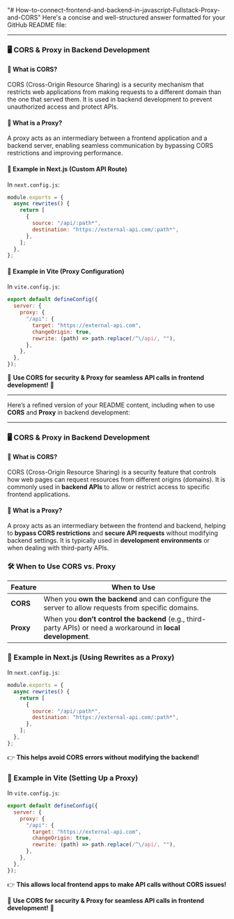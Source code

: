"# How-to-connect-frontend-and-backend-in-javascript-Fullstack-Proxy-and-CORS" 
Here's a concise and well-structured answer formatted for your GitHub README file:  

---

### 🖥️ CORS & Proxy in Backend Development  

#### 🔹 What is CORS?  
CORS (Cross-Origin Resource Sharing) is a security mechanism that restricts web applications from making requests to a different domain than the one that served them. It is used in backend development to prevent unauthorized access and protect APIs.  

#### 🔹 What is a Proxy?  
A proxy acts as an intermediary between a frontend application and a backend server, enabling seamless communication by bypassing CORS restrictions and improving performance.  

#### 📌 Example in Next.js (Custom API Route)  
In `next.config.js`:  
```js
module.exports = {
  async rewrites() {
    return [
      {
        source: "/api/:path*",
        destination: "https://external-api.com/:path*",
      },
    ];
  },
};
```

#### 📌 Example in Vite (Proxy Configuration)  
In `vite.config.js`:  
```js
export default defineConfig({
  server: {
    proxy: {
      "/api": {
        target: "https://external-api.com",
        changeOrigin: true,
        rewrite: (path) => path.replace(/^\/api/, ""),
      },
    },
  },
});
```  

🔹 **Use CORS for security & Proxy for seamless API calls in frontend development!** 🚀  

---

Here’s a refined version of your README content, including when to use **CORS** and **Proxy** in backend development:  

---

### 🖥️ CORS & Proxy in Backend Development  

#### 🔹 What is CORS?  
CORS (Cross-Origin Resource Sharing) is a security feature that controls how web pages can request resources from different origins (domains). It is commonly used in **backend APIs** to allow or restrict access to specific frontend applications.  

#### 🔹 What is a Proxy?  
A proxy acts as an intermediary between the frontend and backend, helping to **bypass CORS restrictions** and **secure API requests** without modifying backend settings. It is typically used in **development environments** or when dealing with third-party APIs.  

### 🛠️ When to Use CORS vs. Proxy  

| Feature  | When to Use |
|----------|------------|
| **CORS** | When you **own the backend** and can configure the server to allow requests from specific domains. |
| **Proxy** | When you **don’t control the backend** (e.g., third-party APIs) or need a workaround in **local development**. |

### 📌 Example in Next.js (Using Rewrites as a Proxy)  
In `next.config.js`:  
```js
module.exports = {
  async rewrites() {
    return [
      {
        source: "/api/:path*",
        destination: "https://external-api.com/:path*",
      },
    ];
  },
};
```
👉 **This helps avoid CORS errors without modifying the backend!**  

### 📌 Example in Vite (Setting Up a Proxy)  
In `vite.config.js`:  
```js
export default defineConfig({
  server: {
    proxy: {
      "/api": {
        target: "https://external-api.com",
        changeOrigin: true,
        rewrite: (path) => path.replace(/^\/api/, ""),
      },
    },
  },
});
```  
👉 **This allows local frontend apps to make API calls without CORS issues!**  

🔹 **Use CORS for security & Proxy for seamless API calls in frontend development!** 🚀  



